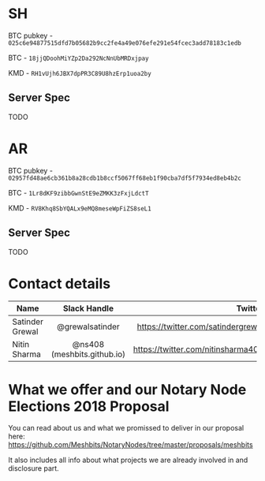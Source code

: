 # SH

BTC pubkey - `025c6e94877515dfd7b05682b9cc2fe4a49e076efe291e54fcec3add78183c1edb`

BTC - `18jjQDoohMiYZp2Da292NcNnUbMRDxjpay`

KMD - `RH1vUjh6JBX7dpPR3C89U8hzErp1uoa2by`

## Server Spec
TODO

# AR

BTC pubkey - `02957fd48ae6cb361b8a28cdb1b8ccf5067ff68eb1f90cba7df5f7934ed8eb4b2c`

BTC - `1Lr8dKF9zibbGwnStE9eZMKK3zFxjLdctT`

KMD - `RV8Khq8SbYQALx9eMQ8meseWpFiZS8seL1`

## Server Spec
TODO

# Contact details


| Name        | Slack Handle           | Twitter  |
| ------------- |:-------------:| -----:|
| Satinder Grewal      | @grewalsatinder | https://twitter.com/satindergrewal |
| Nitin Sharma      | @ns408 (meshbits.github.io)      |   https://twitter.com/nitinsharma408 |


# What we offer and our Notary Node Elections 2018 Proposal

You can read about us and what we promissed to deliver in our proposal here:
https://github.com/Meshbits/NotaryNodes/tree/master/proposals/meshbits

It also includes all info about what projects we are already involved in and disclosure part.